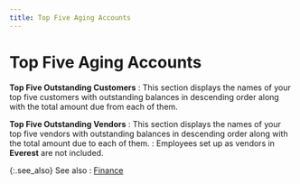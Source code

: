 ```yaml
---
title: Top Five Aging Accounts
---
```


# Top Five Aging Accounts


**Top Five Outstanding Customers**
: This section displays the names of your top five  customers with outstanding balances in descending order along with the  total amount due from each of them.


**Top Five Outstanding Vendors**
: This section displays the names of your top five  vendors with outstanding balances in descending order along with the total  amount due to each of them.
: Employees set up as vendors in **Everest**  are not included.


{:.see_also}
See also
: [Finance]({{site.wwe_baseurl}}/everest-client/main-window/management-synopsis/finance_top_ten.html)
